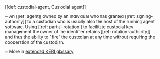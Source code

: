[[def: custodial-agent, Custodial agent]]

~ An [[ref: agent]] owned by an individual who has granted [[ref: signing-authority]] to a custodian who is usually also the host of the running agent software. Using [[ref: partial-rotation]] to facilitate custodial key management the owner of the identifier retains [[ref: rotation-authority]] and thus the ability to "fire" the custodian at any time without requiring the cooperation of the custodian.

~ More in <a href="https://weboftrust.github.io/WOT-terms/docs/glossary/custodial-agent">extended KERI glossary</a>
